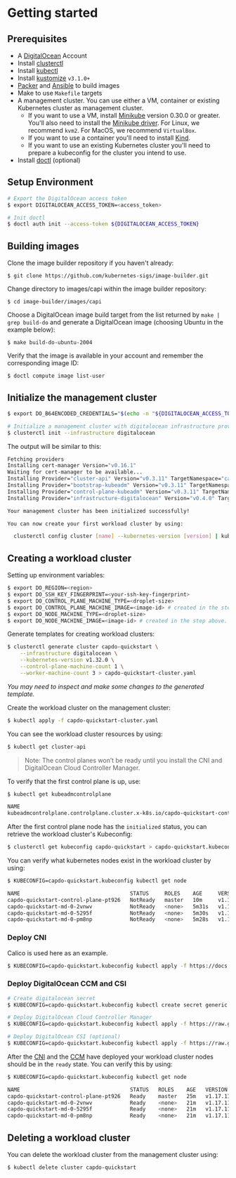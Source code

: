 # Getting started

## Prerequisites

- A [DigitalOcean][DigitalOcean] Account
- Install [clusterctl][clusterctl]
- Install [kubectl][kubectl]
- Install [kustomize][kustomize] `v3.1.0+`
- [Packer][Packer] and [Ansible][Ansible] to build images
- Make to use `Makefile` targets
- A management cluster. You can use either a VM, container or existing Kubernetes cluster as management cluster.
   - If you want to use a VM, install [Minikube][Minikube] version 0.30.0 or greater. You'll also need to install the [Minikube driver][Minikube Driver]. For Linux, we recommend `kvm2`. For MacOS, we recommend `VirtualBox`.
   - If you want to use a container you'll need to install [Kind][kind].
   - If you want to use an existing Kubernetes cluster you'll need to prepare a kubeconfig for the cluster you intend to use.
- Install [doctl][doctl] (optional)

## Setup Environment

```bash
# Export the DigitalOcean access token
$ export DIGITALOCEAN_ACCESS_TOKEN=<access_token>

# Init doctl
$ doctl auth init --access-token ${DIGITALOCEAN_ACCESS_TOKEN}
```

## Building images

Clone the image builder repository if you haven't already:

    $ git clone https://github.com/kubernetes-sigs/image-builder.git

Change directory to images/capi within the image builder repository:

    $ cd image-builder/images/capi

Choose a DigitalOcean image build target from the list returned by `make | grep build-do` and generate a DigitalOcean image (choosing Ubuntu in the example below):

    $ make build-do-ubuntu-2004

Verify that the image is available in your account and remember the corresponding image ID:

    $ doctl compute image list-user


## Initialize the management cluster

```bash
$ export DO_B64ENCODED_CREDENTIALS="$(echo -n "${DIGITALOCEAN_ACCESS_TOKEN}" | base64 | tr -d '\n')"

# Initialize a management cluster with digitalocean infrastructure provider.
$ clusterctl init --infrastructure digitalocean
```

The output will be similar to this:

```bash
Fetching providers
Installing cert-manager Version="v0.16.1"
Waiting for cert-manager to be available...
Installing Provider="cluster-api" Version="v0.3.11" TargetNamespace="capi-system"
Installing Provider="bootstrap-kubeadm" Version="v0.3.11" TargetNamespace="capi-kubeadm-bootstrap-system"
Installing Provider="control-plane-kubeadm" Version="v0.3.11" TargetNamespace="capi-kubeadm-control-plane-system"
Installing Provider="infrastructure-digitalocean" Version="v0.4.0" TargetNamespace="capdo-system"

Your management cluster has been initialized successfully!

You can now create your first workload cluster by using:

  clusterctl config cluster [name] --kubernetes-version [version] | kubectl apply -f -

```

## Creating a workload cluster

Setting up environment variables:

```bash
$ export DO_REGION=<region>
$ export DO_SSH_KEY_FINGERPRINT=<your-ssh-key-fingerprint>
$ export DO_CONTROL_PLANE_MACHINE_TYPE=<droplet-size>
$ export DO_CONTROL_PLANE_MACHINE_IMAGE=<image-id> # created in the step above.
$ export DO_NODE_MACHINE_TYPE=<droplet-size>
$ export DO_NODE_MACHINE_IMAGE=<image-id> # created in the step above.
```

Generate templates for creating workload clusters:

```bash
$ clusterctl generate cluster capdo-quickstart \
    --infrastructure digitalocean \
    --kubernetes-version v1.32.0 \
    --control-plane-machine-count 1 \
    --worker-machine-count 3 > capdo-quickstart-cluster.yaml
```

*You may need to inspect and make some changes to the generated template.*

Create the workload cluster on the management cluster:

```bash
$ kubectl apply -f capdo-quickstart-cluster.yaml
```

You can see the workload cluster resources by using:

```bash
$ kubectl get cluster-api
```

> Note: The control planes won’t be ready until you install the CNI and DigitalOcean Cloud Controller Manager.

To verify that the first control plane is up, use:

```bash
$ kubectl get kubeadmcontrolplane

NAME                                                                               INITIALIZED   API SERVER AVAILABLE   VERSION    REPLICAS   READY   UPDATED   UNAVAILABLE
kubeadmcontrolplane.controlplane.cluster.x-k8s.io/capdo-quickstart-control-plane   true                                 v1.17.11   1                  1         1
```

After the first control plane node has the `initialized` status, you can retrieve the workload cluster's Kubeconfig:

```bash
$ clusterctl get kubeconfig capdo-quickstart > capdo-quickstart.kubeconfig
```

You can verify what kubernetes nodes exist in the workload cluster by using:

```bash
$ KUBECONFIG=capdo-quickstart.kubeconfig kubectl get node

NAME                                   STATUS     ROLES    AGE     VERSION
capdo-quickstart-control-plane-pt926   NotReady   master   10m     v1.17.11
capdo-quickstart-md-0-2vnwv            NotReady   <none>   5m31s   v1.17.11
capdo-quickstart-md-0-5295f            NotReady   <none>   5m30s   v1.17.11
capdo-quickstart-md-0-pm8np            NotReady   <none>   5m28s   v1.17.11
```

### Deploy CNI

Calico is used here as an example.

```bash
$ KUBECONFIG=capdo-quickstart.kubeconfig kubectl apply -f https://docs.projectcalico.org/manifests/calico.yaml
```

### Deploy DigitalOcean CCM and CSI

```bash
# Create digitalocean secret
$ KUBECONFIG=capdo-quickstart.kubeconfig kubectl create secret generic digitalocean --namespace kube-system --from-literal access-token=$DIGITALOCEAN_ACCESS_TOKEN

# Deploy DigitalOcean Cloud Controller Manager
$ KUBECONFIG=capdo-quickstart.kubeconfig kubectl apply -f https://raw.githubusercontent.com/digitalocean/digitalocean-cloud-controller-manager/master/releases/digitalocean-cloud-controller-manager/v0.1.62.yml

# Deploy DigitalOcean CSI (optional)
$ KUBECONFIG=capdo-quickstart.kubeconfig kubectl apply -f https://raw.githubusercontent.com/digitalocean/csi-digitalocean/master/deploy/kubernetes/releases/csi-digitalocean-v1.3.0.yaml
```

After the [CNI](https://github.com/containernetworking/cni) and the [CCM](https://github.com/digitalocean/digitalocean-cloud-controller-manager) have deployed your workload cluster nodes should be in the `ready` state. You can verify this by using:

```bash
$ KUBECONFIG=capdo-quickstart.kubeconfig kubectl get node

NAME                                   STATUS   ROLES    AGE   VERSION
capdo-quickstart-control-plane-pt926   Ready    master   25m   v1.17.11
capdo-quickstart-md-0-2vnwv            Ready    <none>   21m   v1.17.11
capdo-quickstart-md-0-5295f            Ready    <none>   21m   v1.17.11
capdo-quickstart-md-0-pm8np            Ready    <none>   21m   v1.17.11
```

## Deleting a workload cluster

You can delete the workload cluster from the management cluster using:

```bash
$ kubectl delete cluster capdo-quickstart
```

<!-- References -->
[kubectl]: https://kubernetes.io/docs/tasks/tools/install-kubectl/
[kustomize]: https://github.com/kubernetes-sigs/kustomize/releases
[kind]: https://github.com/kubernetes-sigs/kind#installation-and-usage
[doctl]: https://github.com/digitalocean/doctl#installing-doctl
[Minikube]: https://kubernetes.io/docs/tasks/tools/install-minikube/
[Minikube Driver]: https://minikube.sigs.k8s.io/docs/drivers
[Packer]: https://www.packer.io/intro/getting-started/install.html
[Ansible]: https://docs.ansible.com/ansible/latest/installation_guide/intro_installation.html
[DigitalOcean]: https://cloud.digitalocean.com/
[clusterctl]: https://github.com/kubernetes-sigs/cluster-api/releases
[CNI]: https://github.com/containernetworking/cni
[CCM]: https://github.com/digitalocean/digitalocean-cloud-controller-manager
